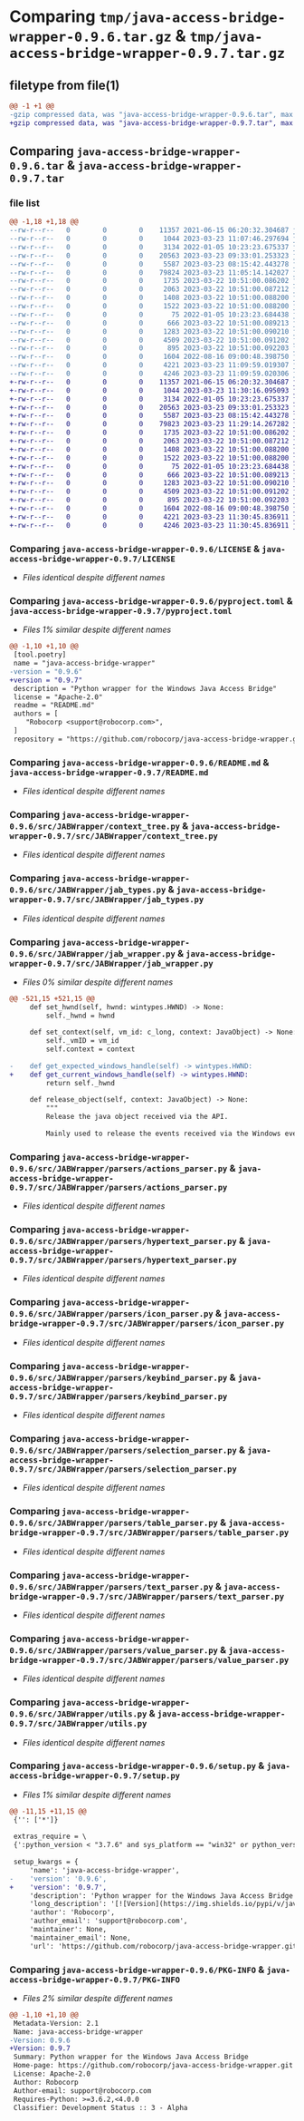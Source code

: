 # Comparing `tmp/java-access-bridge-wrapper-0.9.6.tar.gz` & `tmp/java-access-bridge-wrapper-0.9.7.tar.gz`

## filetype from file(1)

```diff
@@ -1 +1 @@
-gzip compressed data, was "java-access-bridge-wrapper-0.9.6.tar", max compression
+gzip compressed data, was "java-access-bridge-wrapper-0.9.7.tar", max compression
```

## Comparing `java-access-bridge-wrapper-0.9.6.tar` & `java-access-bridge-wrapper-0.9.7.tar`

### file list

```diff
@@ -1,18 +1,18 @@
--rw-r--r--   0        0        0    11357 2021-06-15 06:20:32.304687 java-access-bridge-wrapper-0.9.6/LICENSE
--rw-r--r--   0        0        0     1044 2023-03-23 11:07:46.297694 java-access-bridge-wrapper-0.9.6/pyproject.toml
--rw-r--r--   0        0        0     3134 2022-01-05 10:23:23.675337 java-access-bridge-wrapper-0.9.6/README.md
--rw-r--r--   0        0        0    20563 2023-03-23 09:33:01.253323 java-access-bridge-wrapper-0.9.6/src/JABWrapper/context_tree.py
--rw-r--r--   0        0        0     5587 2023-03-23 08:15:42.443278 java-access-bridge-wrapper-0.9.6/src/JABWrapper/jab_types.py
--rw-r--r--   0        0        0    79824 2023-03-23 11:05:14.142027 java-access-bridge-wrapper-0.9.6/src/JABWrapper/jab_wrapper.py
--rw-r--r--   0        0        0     1735 2023-03-22 10:51:00.086202 java-access-bridge-wrapper-0.9.6/src/JABWrapper/parsers/actions_parser.py
--rw-r--r--   0        0        0     2063 2023-03-22 10:51:00.087212 java-access-bridge-wrapper-0.9.6/src/JABWrapper/parsers/hypertext_parser.py
--rw-r--r--   0        0        0     1408 2023-03-22 10:51:00.088200 java-access-bridge-wrapper-0.9.6/src/JABWrapper/parsers/icon_parser.py
--rw-r--r--   0        0        0     1522 2023-03-22 10:51:00.088200 java-access-bridge-wrapper-0.9.6/src/JABWrapper/parsers/keybind_parser.py
--rw-r--r--   0        0        0       75 2022-01-05 10:23:23.684438 java-access-bridge-wrapper-0.9.6/src/JABWrapper/parsers/parser_if.py
--rw-r--r--   0        0        0      666 2023-03-22 10:51:00.089213 java-access-bridge-wrapper-0.9.6/src/JABWrapper/parsers/selection_parser.py
--rw-r--r--   0        0        0     1283 2023-03-22 10:51:00.090210 java-access-bridge-wrapper-0.9.6/src/JABWrapper/parsers/table_parser.py
--rw-r--r--   0        0        0     4509 2023-03-22 10:51:00.091202 java-access-bridge-wrapper-0.9.6/src/JABWrapper/parsers/text_parser.py
--rw-r--r--   0        0        0      895 2023-03-22 10:51:00.092203 java-access-bridge-wrapper-0.9.6/src/JABWrapper/parsers/value_parser.py
--rw-r--r--   0        0        0     1604 2022-08-16 09:00:48.398750 java-access-bridge-wrapper-0.9.6/src/JABWrapper/utils.py
--rw-r--r--   0        0        0     4221 2023-03-23 11:09:59.019307 java-access-bridge-wrapper-0.9.6/setup.py
--rw-r--r--   0        0        0     4246 2023-03-23 11:09:59.020306 java-access-bridge-wrapper-0.9.6/PKG-INFO
+-rw-r--r--   0        0        0    11357 2021-06-15 06:20:32.304687 java-access-bridge-wrapper-0.9.7/LICENSE
+-rw-r--r--   0        0        0     1044 2023-03-23 11:30:16.095093 java-access-bridge-wrapper-0.9.7/pyproject.toml
+-rw-r--r--   0        0        0     3134 2022-01-05 10:23:23.675337 java-access-bridge-wrapper-0.9.7/README.md
+-rw-r--r--   0        0        0    20563 2023-03-23 09:33:01.253323 java-access-bridge-wrapper-0.9.7/src/JABWrapper/context_tree.py
+-rw-r--r--   0        0        0     5587 2023-03-23 08:15:42.443278 java-access-bridge-wrapper-0.9.7/src/JABWrapper/jab_types.py
+-rw-r--r--   0        0        0    79823 2023-03-23 11:29:14.267282 java-access-bridge-wrapper-0.9.7/src/JABWrapper/jab_wrapper.py
+-rw-r--r--   0        0        0     1735 2023-03-22 10:51:00.086202 java-access-bridge-wrapper-0.9.7/src/JABWrapper/parsers/actions_parser.py
+-rw-r--r--   0        0        0     2063 2023-03-22 10:51:00.087212 java-access-bridge-wrapper-0.9.7/src/JABWrapper/parsers/hypertext_parser.py
+-rw-r--r--   0        0        0     1408 2023-03-22 10:51:00.088200 java-access-bridge-wrapper-0.9.7/src/JABWrapper/parsers/icon_parser.py
+-rw-r--r--   0        0        0     1522 2023-03-22 10:51:00.088200 java-access-bridge-wrapper-0.9.7/src/JABWrapper/parsers/keybind_parser.py
+-rw-r--r--   0        0        0       75 2022-01-05 10:23:23.684438 java-access-bridge-wrapper-0.9.7/src/JABWrapper/parsers/parser_if.py
+-rw-r--r--   0        0        0      666 2023-03-22 10:51:00.089213 java-access-bridge-wrapper-0.9.7/src/JABWrapper/parsers/selection_parser.py
+-rw-r--r--   0        0        0     1283 2023-03-22 10:51:00.090210 java-access-bridge-wrapper-0.9.7/src/JABWrapper/parsers/table_parser.py
+-rw-r--r--   0        0        0     4509 2023-03-22 10:51:00.091202 java-access-bridge-wrapper-0.9.7/src/JABWrapper/parsers/text_parser.py
+-rw-r--r--   0        0        0      895 2023-03-22 10:51:00.092203 java-access-bridge-wrapper-0.9.7/src/JABWrapper/parsers/value_parser.py
+-rw-r--r--   0        0        0     1604 2022-08-16 09:00:48.398750 java-access-bridge-wrapper-0.9.7/src/JABWrapper/utils.py
+-rw-r--r--   0        0        0     4221 2023-03-23 11:30:45.836911 java-access-bridge-wrapper-0.9.7/setup.py
+-rw-r--r--   0        0        0     4246 2023-03-23 11:30:45.836911 java-access-bridge-wrapper-0.9.7/PKG-INFO
```

### Comparing `java-access-bridge-wrapper-0.9.6/LICENSE` & `java-access-bridge-wrapper-0.9.7/LICENSE`

 * *Files identical despite different names*

### Comparing `java-access-bridge-wrapper-0.9.6/pyproject.toml` & `java-access-bridge-wrapper-0.9.7/pyproject.toml`

 * *Files 1% similar despite different names*

```diff
@@ -1,10 +1,10 @@
 [tool.poetry]
 name = "java-access-bridge-wrapper"
-version = "0.9.6"
+version = "0.9.7"
 description = "Python wrapper for the Windows Java Access Bridge"
 license = "Apache-2.0"
 readme = "README.md"
 authors = [
 	"Robocorp <support@robocorp.com>",
 ]
 repository = "https://github.com/robocorp/java-access-bridge-wrapper.git"
```

### Comparing `java-access-bridge-wrapper-0.9.6/README.md` & `java-access-bridge-wrapper-0.9.7/README.md`

 * *Files identical despite different names*

### Comparing `java-access-bridge-wrapper-0.9.6/src/JABWrapper/context_tree.py` & `java-access-bridge-wrapper-0.9.7/src/JABWrapper/context_tree.py`

 * *Files identical despite different names*

### Comparing `java-access-bridge-wrapper-0.9.6/src/JABWrapper/jab_types.py` & `java-access-bridge-wrapper-0.9.7/src/JABWrapper/jab_types.py`

 * *Files identical despite different names*

### Comparing `java-access-bridge-wrapper-0.9.6/src/JABWrapper/jab_wrapper.py` & `java-access-bridge-wrapper-0.9.7/src/JABWrapper/jab_wrapper.py`

 * *Files 0% similar despite different names*

```diff
@@ -521,15 +521,15 @@
     def set_hwnd(self, hwnd: wintypes.HWND) -> None:
         self._hwnd = hwnd
 
     def set_context(self, vm_id: c_long, context: JavaObject) -> None:
         self._vmID = vm_id
         self.context = context
 
-    def get_expected_windows_handle(self) -> wintypes.HWND:
+    def get_current_windows_handle(self) -> wintypes.HWND:
         return self._hwnd
 
     def release_object(self, context: JavaObject) -> None:
         """
         Release the java object received via the API.
 
         Mainly used to release the events received via the Windows event system.
```

### Comparing `java-access-bridge-wrapper-0.9.6/src/JABWrapper/parsers/actions_parser.py` & `java-access-bridge-wrapper-0.9.7/src/JABWrapper/parsers/actions_parser.py`

 * *Files identical despite different names*

### Comparing `java-access-bridge-wrapper-0.9.6/src/JABWrapper/parsers/hypertext_parser.py` & `java-access-bridge-wrapper-0.9.7/src/JABWrapper/parsers/hypertext_parser.py`

 * *Files identical despite different names*

### Comparing `java-access-bridge-wrapper-0.9.6/src/JABWrapper/parsers/icon_parser.py` & `java-access-bridge-wrapper-0.9.7/src/JABWrapper/parsers/icon_parser.py`

 * *Files identical despite different names*

### Comparing `java-access-bridge-wrapper-0.9.6/src/JABWrapper/parsers/keybind_parser.py` & `java-access-bridge-wrapper-0.9.7/src/JABWrapper/parsers/keybind_parser.py`

 * *Files identical despite different names*

### Comparing `java-access-bridge-wrapper-0.9.6/src/JABWrapper/parsers/selection_parser.py` & `java-access-bridge-wrapper-0.9.7/src/JABWrapper/parsers/selection_parser.py`

 * *Files identical despite different names*

### Comparing `java-access-bridge-wrapper-0.9.6/src/JABWrapper/parsers/table_parser.py` & `java-access-bridge-wrapper-0.9.7/src/JABWrapper/parsers/table_parser.py`

 * *Files identical despite different names*

### Comparing `java-access-bridge-wrapper-0.9.6/src/JABWrapper/parsers/text_parser.py` & `java-access-bridge-wrapper-0.9.7/src/JABWrapper/parsers/text_parser.py`

 * *Files identical despite different names*

### Comparing `java-access-bridge-wrapper-0.9.6/src/JABWrapper/parsers/value_parser.py` & `java-access-bridge-wrapper-0.9.7/src/JABWrapper/parsers/value_parser.py`

 * *Files identical despite different names*

### Comparing `java-access-bridge-wrapper-0.9.6/src/JABWrapper/utils.py` & `java-access-bridge-wrapper-0.9.7/src/JABWrapper/utils.py`

 * *Files identical despite different names*

### Comparing `java-access-bridge-wrapper-0.9.6/setup.py` & `java-access-bridge-wrapper-0.9.7/setup.py`

 * *Files 1% similar despite different names*

```diff
@@ -11,15 +11,15 @@
 {'': ['*']}
 
 extras_require = \
 {':python_version < "3.7.6" and sys_platform == "win32" or python_version > "3.7.6" and python_version < "3.8.1" and sys_platform == "win32" or python_version > "3.8.1" and sys_platform == "win32"': ['pywin32>=300,<304']}
 
 setup_kwargs = {
     'name': 'java-access-bridge-wrapper',
-    'version': '0.9.6',
+    'version': '0.9.7',
     'description': 'Python wrapper for the Windows Java Access Bridge',
     'long_description': '[![Version](https://img.shields.io/pypi/v/java-access-bridge-wrapper.svg?label=version)](https://pypi.org/project/java-access-bridge-wrapper/)\n[![License](https://img.shields.io/pypi/l/java-access-bridge-wrapper.svg)](http://www.apache.org/licenses/LICENSE-2.0.html)\n\n# Introduction\n\nPython wrapper around the Java Access Bridge / Windows Access Bridge.\n\n# Prerequisites\n\n* 64-bit Windows\n* Java >= 8 (https://docs.aws.amazon.com/corretto/latest/corretto-8-ug/downloads-list.html)\n* Python >= 3.7 (https://www.python.org/downloads/release/python-375/)\n\nEnable the Java Access Bridge in windows\n\n    C:\\path\\to\\java\\bin\\jabswitch -enable\n\n# Install\n\n    pip install java-access-bridge-wrapper\n\n# How to use\n\nImport the Java Access Bridge (JAB) wrapper and optionally the context tree\n\n    from JABWrapper.jab_wrapper import JavaAccessBridgeWrapper\n    from JABWrapper.context_tree import ContextNode, ContextTree, SearchElement\n\nThe JAB creates an virtual GUI window when it is opened. For the JAB to operate and receive events from the GUI, the calling code needs to implement the windows\nmessage pump and call it in a loop. The JABWrapper object needs to be in the same thread.\n\nThis can be achieved for example by starting the message pump in a separate thread, where the JAB object is also initialized.\n\n    GetMessage = ctypes.windll.user32.GetMessageW\n    TranslateMessage = ctypes.windll.user32.TranslateMessage\n    DispatchMessage = ctypes.windll.user32.DispatchMessageW\n\n    def pump_background(pipe: queue.Queue):\n        try:\n            jab_wrapper = JavaAccessBridgeWrapper()\n            pipe.put(jab_wrapper)\n            message = byref(wintypes.MSG())\n            while GetMessage(message, 0, 0, 0) > 0:\n                TranslateMessage(message)\n                logging.debug("Dispatching msg={}".format(repr(message)))\n                DispatchMessage(message)\n        except Exception as err:\n            pipe.put(None)\n\n    def main():\n        pipe = queue.Queue()\n            thread = threading.Thread(target=pump_background, daemon=True, args=[pipe])\n            thread.start()\n            jab_wrapper = pipe.get()\n            if not jab_wrapper:\n                raise Exception("Failed to initialize Java Access Bridge Wrapper")\n            time.sleep(0.1) # Wait until the initial messages are parsed, before accessing frames\n\n    if __name__ == "__main__":\n        main()\n\nOnce the JABWrapper object is initialized, attach to some frame and optionally create the context tree to get the element tree of the application.\n\n    jab_wrapper.switch_window_by_title("Frame title")\n    context_tree = ContextTree(jab_wrapper)\n\n# Development\n\n## Development prerequisites\n\n* Install poetry: https://python-poetry.org/docs/\n\n## Test\n\nRun test script against simple Swing application\n\nset environment variable\n\n    set RC_JAVA_ACCESS_BRIDGE_DLL="C:\\path\\to\\Java\\bin\\WindowsAccessBridge-64.dll"\n\nRun test with poetry\n\n    poetry run python tests\\test.py\n\n## Packaging\n\n    poetry build\n    poetry publish\n\n## TODO:\n\n* Support for 32-bit Java Access Bridge version\n* Implement rest of the utility functions to the JABWrapper\n',
     'author': 'Robocorp',
     'author_email': 'support@robocorp.com',
     'maintainer': None,
     'maintainer_email': None,
     'url': 'https://github.com/robocorp/java-access-bridge-wrapper.git',
```

### Comparing `java-access-bridge-wrapper-0.9.6/PKG-INFO` & `java-access-bridge-wrapper-0.9.7/PKG-INFO`

 * *Files 2% similar despite different names*

```diff
@@ -1,10 +1,10 @@
 Metadata-Version: 2.1
 Name: java-access-bridge-wrapper
-Version: 0.9.6
+Version: 0.9.7
 Summary: Python wrapper for the Windows Java Access Bridge
 Home-page: https://github.com/robocorp/java-access-bridge-wrapper.git
 License: Apache-2.0
 Author: Robocorp
 Author-email: support@robocorp.com
 Requires-Python: >=3.6.2,<4.0.0
 Classifier: Development Status :: 3 - Alpha
```

